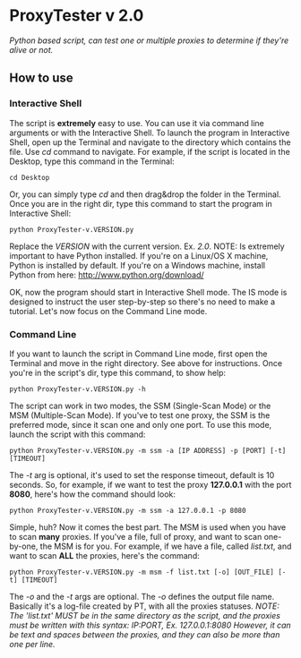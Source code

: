 # ProxyTester v 2.0 #

_Python based script, can test one or multiple proxies to determine if they're alive or not._

## How to use ##

### Interactive Shell ###

The script is __extremely__ easy to use. You can use it via command line arguments or with the Interactive Shell.
To launch the program in Interactive Shell, open up the Terminal and navigate to the directory which contains the
file. Use _cd_ command to navigate. For example, if the script is located in the Desktop, type this command in the 
Terminal:

    cd Desktop
    
Or, you can simply type _cd_ and then drag&drop the folder in the Terminal. Once you are in the right dir, type 
this command to start the program in Interactive Shell:

    python ProxyTester-v.VERSION.py
    
Replace the _VERSION_ with the current version. Ex. _2.0_. NOTE: Is extremely important to have Python installed. If 
you're on a Linux/OS X machine, Python is installed by default. If you're on a Windows machine, install Python from 
here: http://www.python.org/download/

OK, now the program should start in Interactive Shell mode. The IS mode is designed to instruct the user step-by-step
so there's no need to make a tutorial. Let's now focus on the Command Line mode.

### Command Line ###

If you want to launch the script in Command Line mode, first open the Terminal and move in the right directory.
See above for instructions. Once you're in the script's dir, type this command, to show help:

    python ProxyTester-v.VERSION.py -h
    
The script can work in two modes, the SSM (Single-Scan Mode) or the MSM (Multiple-Scan Mode). If you've to test one proxy,
the SSM is the preferred mode, since it scan one and only one port. To use this mode, launch the script with this command:

    python ProxyTester-v.VERSION.py -m ssm -a [IP ADDRESS] -p [PORT] [-t] [TIMEOUT]
    
The _-t_ arg is optional, it's used to set the response timeout, default is 10 seconds. So, for example, if we want to test
the proxy __127.0.0.1__ with the port __8080__, here's how the command should look:

    python ProxyTester-v.VERSION.py -m ssm -a 127.0.0.1 -p 8080
    
Simple, huh? Now it comes the best part. The MSM is used when you have to scan __many__ proxies. If you've a file, full of proxy,
and want to scan one-by-one, the MSM is for you. For example, if we have a file, called _list.txt_, and want to scan __ALL__ the proxies,
here's the command:

    python ProxyTester-v.VERSION.py -m msm -f list.txt [-o] [OUT_FILE] [-t] [TIMEOUT]
    
The _-o_ and the _-t_ args are optional. The _-o_ defines the output file name. Basically it's a log-file created by PT, with all the proxies statuses.
_NOTE: The 'list.txt' MUST be in the same directory as the script, and the proxies must be written with this syntax: IP:PORT, Ex. 127.0.0.1:8080_
_However, it can be text and spaces between the proxies, and they can also be more than one per line._

